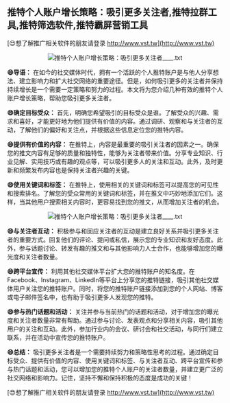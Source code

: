 ## **推特个人账户增长策略：吸引更多关注者,推特拉群工具,推特筛选软件,推特霸屏营销工具**

[😍想了解推广相关软件的朋友请登录 http://www.vst.tw](http://www.vst.tw)

 <center><img src="https://vst.tw/MP4/tuiguang/png/7.png" alt="推特个人账户增长策略：吸引更多关注者____.txt"></center>

**😄导语：**
在如今的社交媒体时代，拥有一个活跃的个人推特账户是与他人分享想法、建立影响力和扩大社交网络的重要途径。但是，如何吸引更多的关注者并保持持续增长是一个需要一定策略和努力的过程。本文将为您介绍几种有效的推特个人账户增长策略，帮助您吸引更多关注者。

**😄确定目标受众：**
首先，明确您希望吸引的目标受众是谁。了解受众的兴趣、需求和喜好，才能更好地为他们提供有价值的内容。通过调研、观察和与关注者的互动，了解他们的偏好和关注点，并根据这些信息定位您的推特内容。

**😄提供有价值的内容：**
在推特上，内容是最重要的吸引关注者的因素之一。确保您的推文内容有足够的质量和独特性，能够为关注者带来价值。分享专业知识、行业见解、实用技巧或有趣的观点等，可以吸引更多人的关注和互动。此外，及时更新和频繁发布内容也是保持关注者兴趣的关键。

**😄使用关键词和标签：**
在推特上，使用相关的关键词和标签可以提高您的可见性和搜索排名。了解您的受众常用的关键词和标签，并在推文中巧妙地添加它们。这样，当其他用户搜索相关内容时，更容易找到您的推文，从而增加关注者的机会。

 <center><img src="https://vst.tw/MP4/tuiguang/png/1.png" alt="推特个人账户增长策略：吸引更多关注者____.txt"></center>

**😄与关注者互动：**
积极参与和回应关注者的互动是建立良好关系并吸引更多关注者的重要方式。回复他们的评论、提问或私信，展示您的专业知识和友好态度。此外，参与话题讨论、转发有趣的推文和与其他影响力人士合作，也能够增加您的曝光度和关注者数量。

**😄跨平台宣传：**
利用其他社交媒体平台扩大您的推特账户的知名度。在Facebook、Instagram、LinkedIn等平台上分享您的推特链接，吸引其他社交媒体用户关注您的推特账户。同时，将您的推特账户链接添加到您的个人网站、博客或电子邮件签名中，也有助于吸引更多人发现您的推特。

**😄参与热门话题和活动：**
关注并参与当前热门的话题和活动，对于增加您的曝光度和关注者数量非常有帮助。通过参与讨论、发表观点和分享相关内容，吸引其他用户的关注和互动。此外，参加行业内的会议、研讨会和社交活动，与同行们建立联系，并在活动中宣传您的推特账户。

**😄总结：**
吸引更多关注者是一个需要持续努力和策略性思考的过程。通过确定目标受众、提供有价值的内容、使用关键词和标签、与关注者互动、跨平台宣传和参与热门话题和活动，您可以增加您的推特个人账户的关注者数量，并建立更广泛的社交网络和影响力。记住，坚持不懈和保持积极的态度是成功的关键！

[😍想了解推广相关软件的朋友请登录 http://www.vst.tw](http://www.vst.tw)



